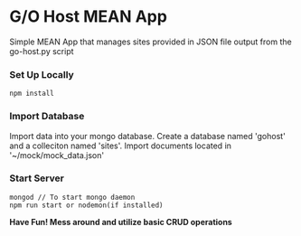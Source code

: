 # G/O Host MEAN App #

Simple MEAN App that manages sites provided in JSON file output from the go-host.py script

### Set Up Locally ###

~~~~
npm install 
~~~~

### Import Database ###
Import data into your mongo database. Create a database named 'gohost' and a colleciton named 'sites'. Import documents located in '~/mock/mock_data.json'

### Start Server ###

~~~~
mongod // To start mongo daemon
npm run start or nodemon(if installed) 
~~~~


**Have Fun! Mess around and utilize basic CRUD operations**
